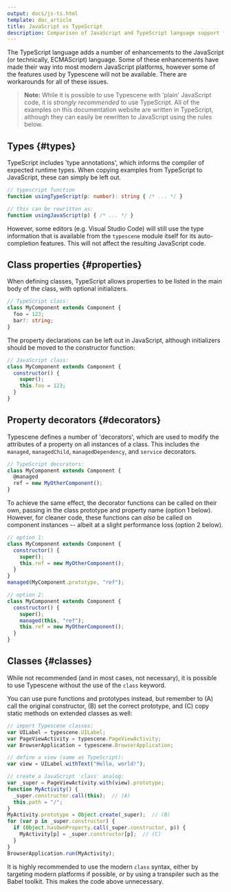 ```yaml
---
output: docs/js-ts.html
template: doc_article
title: JavaScript vs TypeScript
description: Comparison of JavaScript and TypeScript language support for Typescene applications
---
```


The TypeScript language adds a number of enhancements to the JavaScript (or technically, ECMAScript) language. Some of these enhancements have made their way into most modern JavaScript platforms, however some of the features used by Typescene will not be available. There are workarounds for all of these issues.

> **Note:** While it is possible to use Typescene with 'plain' JavaScript code, it is _strongly recommended_ to use TypeScript. All of the examples on this documentation website are written in TypeScript, although they can easily be rewritten to JavaScript using the rules below.

## Types {#types}

TypeScript includes 'type annotations', which informs the compiler of expected runtime types. When copying examples from TypeScript to JavaScript, these can simply be left out.

```typescript
// typescript function
function usingTypeScript(p: number): string { /* ... */ }

// this can be rewritten as:
function usingJavaScript(p) { /* ... */ }
```

However, some editors (e.g. Visual Studio Code) will still use the type information that is available from the `typescene` module itself for its auto-completion features. This will not affect the resulting JavaScript code.

## Class properties {#properties}

When defining classes, TypeScript allows properties to be listed in the main body of the class, with optional initializers.

```typescript
// TypeScript class:
class MyComponent extends Component {
  foo = 123;
  bar?: string;
}
```

The property declarations can be left out in JavaScript, although initializers should be moved to the constructor function:

```js
// JavaScript class:
class MyComponent extends Component {
  constructor() {
    super();
    this.foo = 123;
  }
}
```

## Property decorators {#decorators}

Typescene defines a number of 'decorators', which are used to modify the attributes of a property on all instances of a class. This includes the `managed`, `managedChild`, `managedDependency`, and `service` decorators.

```typescript
// TypeScript decorators:
class MyComponent extends Component {
  @managed
  ref = new MyOtherComponent();
}
```

To achieve the same effect, the decorator functions can be called on their own, passing in the class prototype and property name (option 1 below). However, for cleaner code, these functions can _also_ be called on component instances -- albeit at a slight performance loss (option 2 below).

```js
// option 1:
class MyComponent extends Component {
  constructor() {
    super();
    this.ref = new MyOtherComponent();
  }
}
managed(MyComponent.prototype, "ref");

// option 2:
class MyComponent extends Component {
  constructor() {
    super();
    managed(this, "ref");
    this.ref = new MyOtherComponent();
  }
}
```

## Classes {#classes}

While not recommended (and in most cases, not necessary), it is possible to use Typescene without the use of the `class` keyword.

You can use pure functions and prototypes instead, but remember to (A) call the original constructor, (B) set the correct prototype, and (C) copy static methods on extended classes as well:

```js
// import Typescene classes:
var UILabel = typescene.UILabel;
var PageViewActivity = typescene.PageViewActivity;
var BrowserApplication = typescene.BrowserApplication;

// define a view (same as TypeScript):
var view = UILabel.withText("Hello, world!");

// create a JavaScript 'class' analog:
var _super = PageViewActivity.with(view).prototype;
function MyActivity() {
  _super.constructor.call(this);  // (A)
  this.path = "/";
}
MyActivity.prototype = Object.create(_super);  // (B)
for (var p in _super.constructor) {
  if (Object.hasOwnProperty.call(_super.constructor, p)) {
    MyActivity[p] = _super.constructor[p];  // (C)
  }
}
BrowserApplication.run(MyActivity);
```

It is highly recommended to use the modern `class` syntax, either by targeting modern platforms if possible, _or_ by using a transpiler such as the Babel toolkit. This makes the code above unnecessary.
